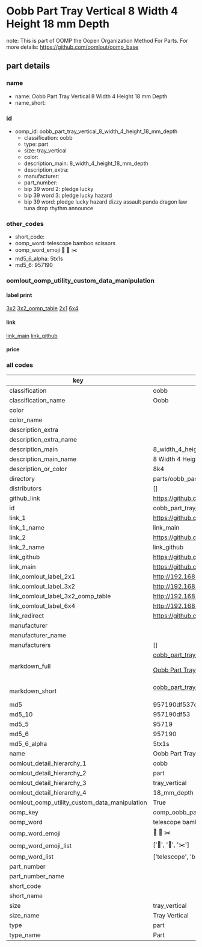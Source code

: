 # Oobb Part Tray Vertical 8 Width 4 Height 18 mm Depth  

note: This is part of OOMP the Oopen Organization Method For Parts. For more details: https://github.com/oomlout/oomp_base

##  part details
  







### name
* name: Oobb Part Tray Vertical 8 Width 4 Height 18 mm Depth
* name_short: 
### id
* oomp_id: oobb_part_tray_vertical_8_width_4_height_18_mm_depth
  * classification: oobb
  * type: part
  * size: tray_vertical
  * color: 
  * description_main: 8_width_4_height_18_mm_depth
  * description_extra: 
  * manufacturer: 
  * part_number: 
  * bip 39 word 2: pledge lucky
  * bip 39 word 3: pledge lucky hazard
  * bip 39 word: pledge lucky hazard dizzy assault panda dragon law tuna drop rhythm announce

### other_codes
* short_code: 
* oomp_word: telescope bamboo scissors
* oomp_word_emoji :telescope: :bamboo: :scissors:
* md5_6_alpha: 5tx1s
* md5_6: 957190






### oomlout_oomp_utility_custom_data_manipulation
#### label print
[3x2](http://192.168.1.245:1112/?label=oomp%205tx1s)
[3x2_oomp_table](http://192.168.1.108:1112/?label=oomp%205tx1s)
[2x1](http://192.168.1.242:1112/?label=oomp%205tx1s)
[6x4](http://192.168.1.55:1112/?label=oomp%205tx1s)    

#### link

[link_main](https://github.com/oomlout/oomlout_oomp_version_1_messy/tree/main/parts/oobb_part_tray_vertical_8_width_4_height_18_mm_depth) [link_github](https://github.com/oomlout/oomlout_oomp_version_1_messy/tree/main/parts/oobb_part_tray_vertical_8_width_4_height_18_mm_depth)                             

#### price







### all codes 
| key | value |  
| --- | --- |  
| classification | oobb |  
| classification_name | Oobb |  
| color |  |  
| color_name |  |  
| description_extra |  |  
| description_extra_name |  |  
| description_main | 8_width_4_height_18_mm_depth |  
| description_main_name | 8 Width 4 Height 18 mm Depth |  
| description_or_color | 8k4 |  
| directory | parts/oobb_part_tray_vertical_8_width_4_height_18_mm_depth |  
| distributors | [] |  
| github_link | https://github.com/oomlout/oomlout_oomp_part_src/tree/main/parts/oobb_part_tray_vertical_8_width_4_height_18_mm_depth |  
| id | oobb_part_tray_vertical_8_width_4_height_18_mm_depth |  
| link_1 | https://github.com/oomlout/oomlout_oomp_version_1_messy/tree/main/parts/oobb_part_tray_vertical_8_width_4_height_18_mm_depth |  
| link_1_name | link_main |  
| link_2 | https://github.com/oomlout/oomlout_oomp_version_1_messy/tree/main/parts/oobb_part_tray_vertical_8_width_4_height_18_mm_depth |  
| link_2_name | link_github |  
| link_github | https://github.com/oomlout/oomlout_oomp_version_1_messy/tree/main/parts/oobb_part_tray_vertical_8_width_4_height_18_mm_depth |  
| link_main | https://github.com/oomlout/oomlout_oomp_version_1_messy/tree/main/parts/oobb_part_tray_vertical_8_width_4_height_18_mm_depth |  
| link_oomlout_label_2x1 | http://192.168.1.242:1112/?label=oomp%205tx1s |  
| link_oomlout_label_3x2 | http://192.168.1.245:1112/?label=oomp%205tx1s |  
| link_oomlout_label_3x2_oomp_table | http://192.168.1.108:1112/?label=oomp%205tx1s |  
| link_oomlout_label_6x4 | http://192.168.1.55:1112/?label=oomp%205tx1s |  
| link_redirect | https://github.com/oomlout/oomlout_oomp_version_1_messy/tree/main/parts/oobb_part_tray_vertical_8_width_4_height_18_mm_depth |  
| manufacturer |  |  
| manufacturer_name |  |  
| manufacturers | [] |  
| markdown_full | [oobb_part_tray_vertical_8_width_4_height_18_mm_depth](none)<br>[](none)<br>[Oobb Part Tray Vertical 8 Width 4 Height 18 Mm Depth](none)<br><br> |  
| markdown_short | [oobb_part_tray_vertical_8_width_4_height_18_mm_depth](none)<br><br> |  
| md5 | 957190df537de8427d86c402d3e12d34 |  
| md5_10 | 957190df53 |  
| md5_5 | 95719 |  
| md5_6 | 957190 |  
| md5_6_alpha | 5tx1s |  
| name | Oobb Part Tray Vertical 8 Width 4 Height 18 mm Depth |  
| oomlout_detail_hierarchy_1 | oobb |  
| oomlout_detail_hierarchy_2 | part |  
| oomlout_detail_hierarchy_3 | tray_vertical |  
| oomlout_detail_hierarchy_4 | 18_mm_depth |  
| oomlout_oomp_utility_custom_data_manipulation | True |  
| oomp_key | oomp_oobb_part_tray_vertical_8_width_4_height_18_mm_depth |  
| oomp_word | telescope bamboo scissors |  
| oomp_word_emoji | :telescope: :bamboo: :scissors: |  
| oomp_word_emoji_list | [':telescope:', ':bamboo:', ':scissors:'] |  
| oomp_word_list | ['telescope', 'bamboo', 'scissors'] |  
| part_number |  |  
| part_number_name |  |  
| short_code |  |  
| short_name |  |  
| size | tray_vertical |  
| size_name | Tray Vertical |  
| type | part |  
| type_name | Part |  
